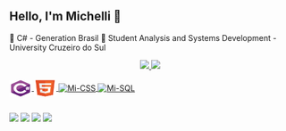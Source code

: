 ## Hello, I'm Michelli 🤞

📕 C# - Generation Brasil
📙 Student Analysis and Systems Development - University Cruzeiro do Sul

<div align="center">
  <a href="https://github.com/MichelliOCordeiro">
  <img height="180em" src="https://github-readme-stats.vercel.app/api?username=MichelliOCordeiro&show_icons=true&theme=dracula&include_all_commits=true&count_private=true"/>
  <img height="180em" src="https://github-readme-stats.vercel.app/api/top-langs/?username=MichelliOCordeiro&layout=compact&langs_count=7&theme=dracula"/>
</div>

  <div style="display: inline_block"><br>
  <img align="center" alt="Mi-Csharp" height="30" width="40" src="https://raw.githubusercontent.com/devicons/devicon/master/icons/csharp/csharp-original.svg"> 
  <img align="center" alt="Mi-HTML" height="30" width="40" src="https://raw.githubusercontent.com/devicons/devicon/master/icons/html5/html5-original.svg">
  <img align="center" alt="Mi-CSS" height="30" width="40" src="https://cdn.jsdelivr.net/gh/devicons/devicon/icons/css3/css3-original.svg" />
  <img align="center" alt="Mi-SQL" height="30" width="40" src="https://cdn.jsdelivr.net/gh/devicons/devicon/icons/react/react-original-wordmark.svg" />
          
   
</div>
  
  ##
  
  <div>
   <a href="https://www.instagram.com/mimi.cordeiro/" target="_blank"><img src="https://img.shields.io/badge/-Instagram-%23E4405F?style=for-the-badge&logo=instagram&logoColor=white" target="_blank"></a>
 	 <a href="https://discord.com/channels/968331506340745226/968331506340745229" target="_blank"><img src="https://img.shields.io/badge/Discord-7289DA?style=for-the-badge&logo=discord&logoColor=white" target="_blank"></a> 
  <a href = "mailto:michellioliveira28@gmail.com"><img src="https://img.shields.io/badge/-Gmail-%23333?style=for-the-badge&logo=gmail&logoColor=white" target="_blank"></a>
  <a href="https://www.linkedin.com/in/michelli-oliveira-cordeiro-1582a2164/" target="_blank"><img src="https://img.shields.io/badge/-LinkedIn-%230077B5?style=for-the-badge&logo=linkedin&logoColor=white" target="_blank"></a> 

  </div>
